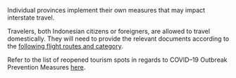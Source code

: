 Individual provinces implement their own measures that may impact interstate travel.

Travelers, both Indonesian citizens or foreigners, are allowed to travel domestically. They will need to provide the relevant documents according to the [following flight routes and category](https://www.indonesia.travel/gb/en/news/garuda-indonesia-reopens-flight-for-exceptional-passengers). 

Refer to the list of reopened tourism spots in regards to COVID–19 Outbreak Prevention Measures [here](https://www.indonesia.travel/gb/en/news/list-of-open-tourism-spots-in-regards-to-covid-19-outbreak). 
